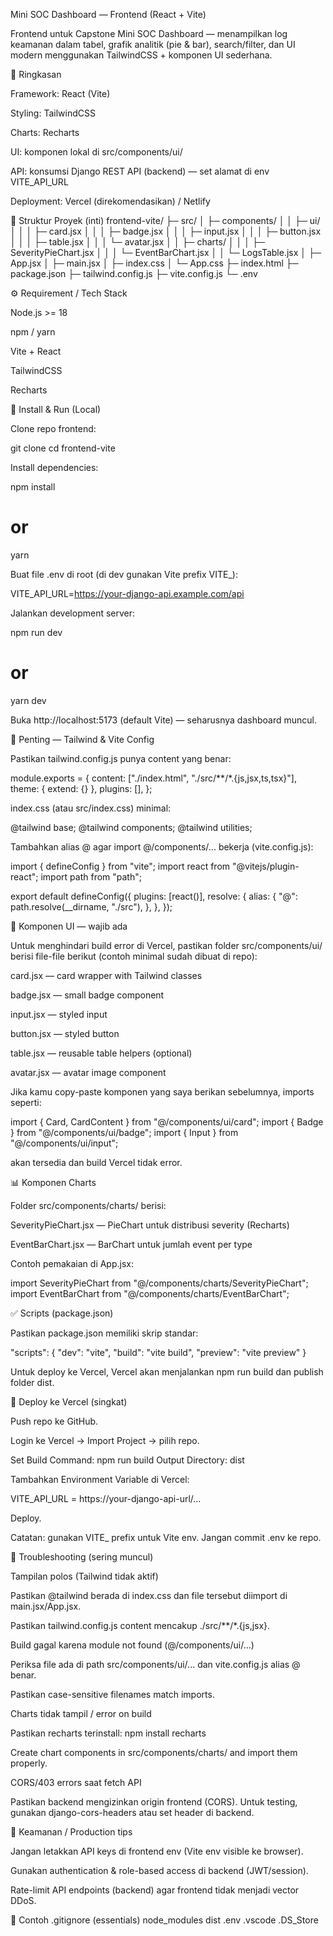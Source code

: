 Mini SOC Dashboard — Frontend (React + Vite)

Frontend untuk Capstone Mini SOC Dashboard — menampilkan log keamanan dalam tabel, grafik analitik (pie & bar), search/filter, dan UI modern menggunakan TailwindCSS + komponen UI sederhana.

🔎 Ringkasan

Framework: React (Vite)

Styling: TailwindCSS

Charts: Recharts

UI: komponen lokal di src/components/ui/

API: konsumsi Django REST API (backend) — set alamat di env VITE_API_URL

Deployment: Vercel (direkomendasikan) / Netlify

📁 Struktur Proyek (inti)
frontend-vite/
├─ src/
│  ├─ components/
│  │  ├─ ui/
│  │  │  ├─ card.jsx
│  │  │  ├─ badge.jsx
│  │  │  ├─ input.jsx
│  │  │  ├─ button.jsx
│  │  │  ├─ table.jsx
│  │  │  └─ avatar.jsx
│  │  ├─ charts/
│  │  │  ├─ SeverityPieChart.jsx
│  │  │  └─ EventBarChart.jsx
│  │  └─ LogsTable.jsx
│  ├─ App.jsx
│  ├─ main.jsx
│  ├─ index.css
│  └─ App.css
├─ index.html
├─ package.json
├─ tailwind.config.js
├─ vite.config.js
└─ .env

⚙️ Requirement / Tech Stack

Node.js >= 18

npm / yarn

Vite + React

TailwindCSS

Recharts

🚀 Install & Run (Local)

Clone repo frontend:

git clone <your-frontend-repo>
cd frontend-vite


Install dependencies:

npm install
# or
yarn


Buat file .env di root (di dev gunakan Vite prefix VITE_):

VITE_API_URL=https://your-django-api.example.com/api


Jalankan development server:

npm run dev
# or
yarn dev


Buka http://localhost:5173 (default Vite) — seharusnya dashboard muncul.

🧩 Penting — Tailwind & Vite Config

Pastikan tailwind.config.js punya content yang benar:

module.exports = {
  content: ["./index.html", "./src/**/*.{js,jsx,ts,tsx}"],
  theme: { extend: {} },
  plugins: [],
};


index.css (atau src/index.css) minimal:

@tailwind base;
@tailwind components;
@tailwind utilities;


Tambahkan alias @ agar import @/components/... bekerja (vite.config.js):

import { defineConfig } from "vite";
import react from "@vitejs/plugin-react";
import path from "path";

export default defineConfig({
  plugins: [react()],
  resolve: {
    alias: {
      "@": path.resolve(__dirname, "./src"),
    },
  },
});

🧱 Komponen UI — wajib ada

Untuk menghindari build error di Vercel, pastikan folder src/components/ui/ berisi file-file berikut (contoh minimal sudah dibuat di repo):

card.jsx — card wrapper with Tailwind classes

badge.jsx — small badge component

input.jsx — styled input

button.jsx — styled button

table.jsx — reusable table helpers (optional)

avatar.jsx — avatar image component

Jika kamu copy-paste komponen yang saya berikan sebelumnya, imports seperti:

import { Card, CardContent } from "@/components/ui/card";
import { Badge } from "@/components/ui/badge";
import { Input } from "@/components/ui/input";


akan tersedia dan build Vercel tidak error.

📊 Komponen Charts

Folder src/components/charts/ berisi:

SeverityPieChart.jsx — PieChart untuk distribusi severity (Recharts)

EventBarChart.jsx — BarChart untuk jumlah event per type

Contoh pemakaian di App.jsx:

import SeverityPieChart from "@/components/charts/SeverityPieChart";
import EventBarChart from "@/components/charts/EventBarChart";

<SeverityPieChart data={severityData} />
<EventBarChart data={eventData} />

✅ Scripts (package.json)

Pastikan package.json memiliki skrip standar:

"scripts": {
  "dev": "vite",
  "build": "vite build",
  "preview": "vite preview"
}


Untuk deploy ke Vercel, Vercel akan menjalankan npm run build dan publish folder dist.

🚀 Deploy ke Vercel (singkat)

Push repo ke GitHub.

Login ke Vercel → Import Project → pilih repo.

Set Build Command: npm run build
Output Directory: dist

Tambahkan Environment Variable di Vercel:

VITE_API_URL = https://your-django-api-url/...

Deploy.

Catatan: gunakan VITE_ prefix untuk Vite env. Jangan commit .env ke repo.

🐞 Troubleshooting (sering muncul)

Tampilan polos (Tailwind tidak aktif)

Pastikan @tailwind berada di index.css dan file tersebut diimport di main.jsx/App.jsx.

Pastikan tailwind.config.js content mencakup ./src/**/*.{js,jsx}.

Build gagal karena module not found (@/components/ui/...)

Periksa file ada di path src/components/ui/... dan vite.config.js alias @ benar.

Pastikan case-sensitive filenames match imports.

Charts tidak tampil / error on build

Pastikan recharts terinstall: npm install recharts

Create chart components in src/components/charts/ and import them properly.

CORS/403 errors saat fetch API

Pastikan backend mengizinkan origin frontend (CORS). Untuk testing, gunakan django-cors-headers atau set header di backend.

🔐 Keamanan / Production tips

Jangan letakkan API keys di frontend env (Vite env visible ke browser).

Gunakan authentication & role-based access di backend (JWT/session).

Rate-limit API endpoints (backend) agar frontend tidak menjadi vector DDoS.

📎 Contoh .gitignore (essentials)
node_modules
dist
.env
.vscode
.DS_Store

